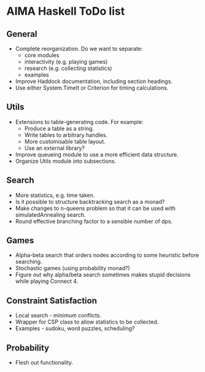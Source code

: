 # AIMA Haskell ToDo list

## General

- Complete reorganization. Do we want to separate:
  - core modules
  - interactivity (e.g. playing games)
  - research (e.g. collecting statistics)
  - examples
- Improve Haddock documentation, including section headings.
- Use either System.TimeIt or Criterion for timing calculations.

## Utils

- Extensions to table-generating code. For example:
  - Produce a table as a string.
  - Write tables to arbitrary handles.
  - More customisable table layout.
  - Use an external library?
- Improve queueing module to use a more efficient data structure.
- Organize Utils module into subsections.

## Search

- More statistics, e.g. time taken.
- Is it possible to structure backtracking search as a monad?
- Make changes to n-queens problem so that it can be used with simulatedAnnealing search.
- Round effective branching factor to a sensible number of dps.

## Games

- Alpha-beta search that orders nodes according to some heuristic before searching.
- Stochastic games (using probability monad?)
- Figure out why alpha/beta search sometimes makes stupid decisions while playing Connect 4.

## Constraint Satisfaction

- Local search - minimum conflicts.
- Wrapper for CSP class to allow statistics to be collected.
- Examples - sudoku, word puzzles, scheduling?

## Probability

- Flesh out functionality.